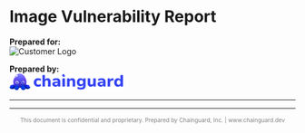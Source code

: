 # **Image Vulnerability Report** 

**Prepared for:**  
<img src="logo.png" alt="Customer Logo" width="200">

**Prepared by:**  
<img src="cg-logo.png" alt="Chainguard Logo" width="200">  

---

<INSERT OUTPUT FROM SCRIPT HERE>

<footer>
<hr>
<p style="text-align: center; font-size: 10px; color: gray;">
This document is confidential and proprietary. Prepared by Chainguard, Inc. | www.chainguard.dev
</p>
</footer>
